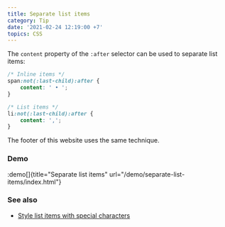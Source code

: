 ```yaml
---
title: Separate list items
category: Tip
date: '2021-02-24 12:19:00 +7'
topics: CSS
---
```


The `content` property of the `:after` selector can be used to separate list items:

```css
/* Inline items */
span:not(:last-child):after {
    content: ' • ';
}

/* List items */
li:not(:last-child):after {
    content: ',';
}
```

The footer of this website uses the same technique.

### Demo

:demo[]{title="Separate list items" url="/demo/separate-list-items/index.html"}

### See also

-   [Style list items with special characters](/style-list-items-with-special-characters.html)
